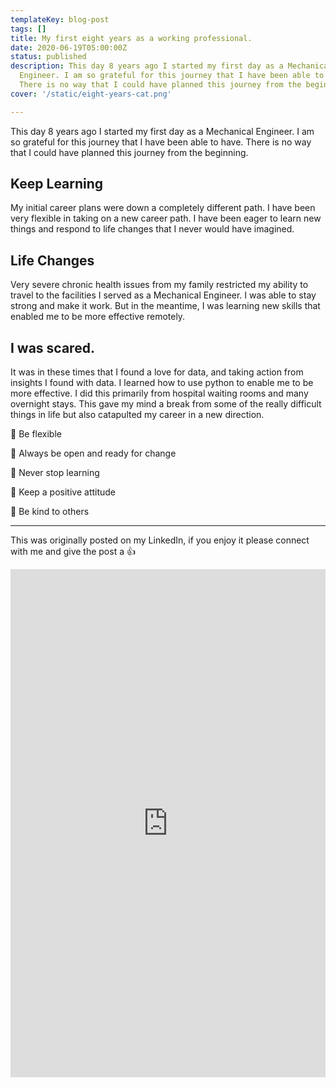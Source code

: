 ```yaml
---
templateKey: blog-post
tags: []
title: My first eight years as a working professional.
date: 2020-06-19T05:00:00Z
status: published
description: This day 8 years ago I started my first day as a Mechanical
  Engineer. I am so grateful for this journey that I have been able to have.
  There is no way that I could have planned this journey from the beginning.
cover: '/static/eight-years-cat.png'

---
```




This day 8 years ago I started my first day as a Mechanical Engineer. I am so grateful for this journey that I have been able to have. There is no way that I could have planned this journey from the beginning.

## Keep Learning

My initial career plans were down a completely different path. I have been very flexible in taking on a new career path. I have been eager to learn new things and respond to life changes that I never would have imagined.

## Life Changes

Very severe chronic health issues from my family restricted my ability to travel to the facilities I served as a Mechanical Engineer. I was able to stay strong and make it work. But in the meantime, I was learning new skills that enabled me to be more effective remotely.

## I was scared.

It was in these times that I found a love for data, and taking action from insights I found with data. I learned how to use python to enable me to be more effective. I did this primarily from hospital waiting rooms and many overnight stays. This gave my mind a break from some of the really difficult things in life but also catapulted my career in a new direction.


🔼 Be flexible

🔼 Always be open and ready for change

🔼 Never stop learning

🔼 Keep a positive attitude

🔼 Be kind to others

---

This was originally posted on my LinkedIn, if you enjoy it please connect with me and give the post a 👍

<iframe src="https://www.linkedin.com/embed/feed/update/urn:li:share:6679445409351393280" height="813" width="504" frameborder="0" allowfullscreen="" title="Embedded post"></iframe>
